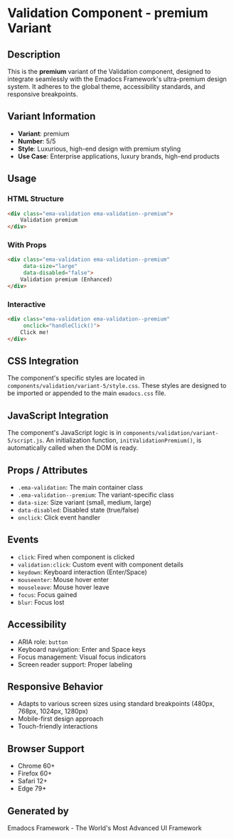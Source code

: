 # Validation Component - premium Variant

## Description
This is the **premium** variant of the Validation component, designed to integrate seamlessly with the Emadocs Framework's ultra-premium design system. It adheres to the global theme, accessibility standards, and responsive breakpoints.

## Variant Information
- **Variant**: premium
- **Number**: 5/5
- **Style**: Luxurious, high-end design with premium styling
- **Use Case**: Enterprise applications, luxury brands, high-end products

## Usage

### HTML Structure
```html
<div class="ema-validation ema-validation--premium">
    Validation premium
</div>
```

### With Props
```html
<div class="ema-validation ema-validation--premium" 
     data-size="large" 
     data-disabled="false">
    Validation premium (Enhanced)
</div>
```

### Interactive
```html
<div class="ema-validation ema-validation--premium" 
     onclick="handleClick()">
    Click me!
</div>
```

## CSS Integration
The component's specific styles are located in `components/validation/variant-5/style.css`. These styles are designed to be imported or appended to the main `emadocs.css` file.

## JavaScript Integration
The component's JavaScript logic is in `components/validation/variant-5/script.js`. An initialization function, `initValidationPremium()`, is automatically called when the DOM is ready.

## Props / Attributes
- `.ema-validation`: The main container class
- `.ema-validation--premium`: The variant-specific class
- `data-size`: Size variant (small, medium, large)
- `data-disabled`: Disabled state (true/false)
- `onclick`: Click event handler

## Events
- `click`: Fired when component is clicked
- `validation:click`: Custom event with component details
- `keydown`: Keyboard interaction (Enter/Space)
- `mouseenter`: Mouse hover enter
- `mouseleave`: Mouse hover leave
- `focus`: Focus gained
- `blur`: Focus lost

## Accessibility
- ARIA role: `button`
- Keyboard navigation: Enter and Space keys
- Focus management: Visual focus indicators
- Screen reader support: Proper labeling

## Responsive Behavior
- Adapts to various screen sizes using standard breakpoints (480px, 768px, 1024px, 1280px)
- Mobile-first design approach
- Touch-friendly interactions

## Browser Support
- Chrome 60+
- Firefox 60+
- Safari 12+
- Edge 79+

## Generated by
Emadocs Framework - The World's Most Advanced UI Framework
